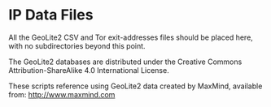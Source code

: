 # IP Data Files
All the GeoLite2 CSV and Tor exit-addresses files should be placed here, with no subdirectories beyond this point.

The GeoLite2 databases are distributed under the Creative Commons Attribution-ShareAlike 4.0 International License.

These scripts reference using GeoLite2 data created by MaxMind, available from:
http://www.maxmind.com